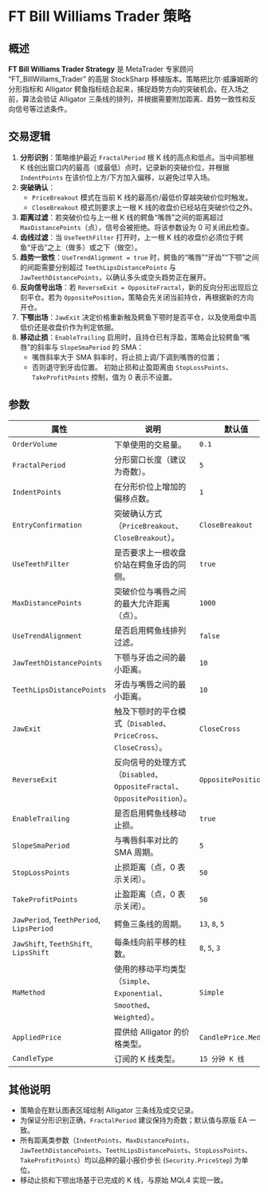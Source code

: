 # FT Bill Williams Trader 策略

## 概述

**FT Bill Williams Trader Strategy** 是 MetaTrader 专家顾问 “FT_BillWillams_Trader” 的高层 StockSharp 移植版本。策略把比尔·威廉姆斯的分形指标和 Alligator 鳄鱼指标结合起来，捕捉趋势方向的突破机会。在入场之前，算法会验证 Alligator 三条线的排列，并根据需要附加距离、趋势一致性和反向信号等过滤条件。

## 交易逻辑

1. **分形识别**：策略维护最近 `FractalPeriod` 根 K 线的高点和低点。当中间那根 K 线创出窗口内的最高（或最低）点时，记录新的突破价位，并根据 `IndentPoints` 在该价位上方/下方加入偏移，以避免过早入场。
2. **突破确认**：
   - `PriceBreakout` 模式在当前 K 线的最高价/最低价穿越突破价位时触发。
   - `CloseBreakout` 模式则要求上一根 K 线的收盘价已经站在突破价位之外。
3. **距离过滤**：若突破价位与上一根 K 线的鳄鱼“嘴唇”之间的距离超过 `MaxDistancePoints`（点），信号会被拒绝。将该参数设为 0 可关闭此检查。
4. **齿线过滤**：当 `UseTeethFilter` 打开时，上一根 K 线的收盘价必须位于鳄鱼“牙齿”之上（做多）或之下（做空）。
5. **趋势一致性**：`UseTrendAlignment = true` 时，鳄鱼的“嘴唇”“牙齿”“下颚”之间的间距需要分别超过 `TeethLipsDistancePoints` 与 `JawTeethDistancePoints`，以确认多头或空头趋势正在展开。
6. **反向信号出场**：若 `ReverseExit = OppositeFractal`，新的反向分形出现后立刻平仓。若为 `OppositePosition`，策略会先关闭当前持仓，再根据新的方向开仓。
7. **下颚出场**：`JawExit` 决定价格重新触及鳄鱼下颚时是否平仓，以及使用盘中高低价还是收盘价作为判定依据。
8. **移动止损**：`EnableTrailing` 启用时，且持仓已有浮盈，策略会比较鳄鱼“嘴唇”的斜率与 `SlopeSmaPeriod` 的 SMA：
   - 嘴唇斜率大于 SMA 斜率时，将止损上调/下调到嘴唇的位置；
   - 否则退守到牙齿位置。
   初始止损和止盈距离由 `StopLossPoints`、`TakeProfitPoints` 控制，值为 0 表示不设置。

## 参数

| 属性 | 说明 | 默认值 |
|------|------|--------|
| `OrderVolume` | 下单使用的交易量。 | `0.1` |
| `FractalPeriod` | 分形窗口长度（建议为奇数）。 | `5` |
| `IndentPoints` | 在分形价位上增加的偏移点数。 | `1` |
| `EntryConfirmation` | 突破确认方式（`PriceBreakout`、`CloseBreakout`）。 | `CloseBreakout` |
| `UseTeethFilter` | 是否要求上一根收盘价站在鳄鱼牙齿的同侧。 | `true` |
| `MaxDistancePoints` | 突破价位与嘴唇之间的最大允许距离（点）。 | `1000` |
| `UseTrendAlignment` | 是否启用鳄鱼线排列过滤。 | `false` |
| `JawTeethDistancePoints` | 下颚与牙齿之间的最小距离。 | `10` |
| `TeethLipsDistancePoints` | 牙齿与嘴唇之间的最小距离。 | `10` |
| `JawExit` | 触及下颚时的平仓模式（`Disabled`、`PriceCross`、`CloseCross`）。 | `CloseCross` |
| `ReverseExit` | 反向信号的处理方式（`Disabled`、`OppositeFractal`、`OppositePosition`）。 | `OppositePosition` |
| `EnableTrailing` | 是否启用鳄鱼线移动止损。 | `true` |
| `SlopeSmaPeriod` | 与嘴唇斜率对比的 SMA 周期。 | `5` |
| `StopLossPoints` | 止损距离（点，0 表示关闭）。 | `50` |
| `TakeProfitPoints` | 止盈距离（点，0 表示关闭）。 | `50` |
| `JawPeriod`, `TeethPeriod`, `LipsPeriod` | 鳄鱼三条线的周期。 | `13`, `8`, `5` |
| `JawShift`, `TeethShift`, `LipsShift` | 每条线向前平移的柱数。 | `8`, `5`, `3` |
| `MaMethod` | 使用的移动平均类型（`Simple`、`Exponential`、`Smoothed`、`Weighted`）。 | `Simple` |
| `AppliedPrice` | 提供给 Alligator 的价格类型。 | `CandlePrice.Median` |
| `CandleType` | 订阅的 K 线类型。 | `15 分钟 K 线` |

## 其他说明

- 策略会在默认图表区域绘制 Alligator 三条线及成交记录。
- 为保证分形识别正确，`FractalPeriod` 建议保持为奇数；默认值与原版 EA 一致。
- 所有距离类参数（`IndentPoints`、`MaxDistancePoints`、`JawTeethDistancePoints`、`TeethLipsDistancePoints`、`StopLossPoints`、`TakeProfitPoints`）均以品种的最小报价步长 (`Security.PriceStep`) 为单位。
- 移动止损和下颚出场基于已完成的 K 线，与原始 MQL4 实现一致。

